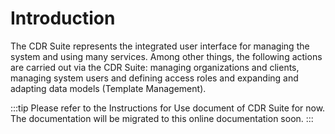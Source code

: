 # Introduction

The CDR Suite represents the integrated user interface for managing the system and using many services. Among other things, the following actions are carried out via the CDR Suite: managing organizations and clients, managing system users and defining access roles and expanding and adapting data models (Template Management).

:::tip
Please refer to the Instructions for Use document of CDR Suite for now. The documentation will be migrated to this online documentation soon.
:::